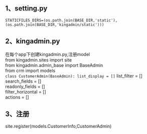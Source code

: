 1、setting.py<br>
------
`STATICFILES_DIRS=(os.path.join(BASE_DIR,'static'),
                  (os.path.join(BASE_DIR,'kingadmin/static')))`

2、kingadmin.py<br>
------
在每个app下创建kingadmin.py,注册model<br>
from kingadmin.sites import site<br>
from kingadmin.admin_base import BaseAdmin<br>
from crm import models<br>
`class CustomerAdmin(BaseAdmin):
    list_display = []`
list_filter = []<br>
search_fields = []<br>
readonly_fields = []<br>
filter_horizontal = []<br>
actions = []<br>

3、注册
------
site.register(models.CustomerInfo,CustomerAdmin)

